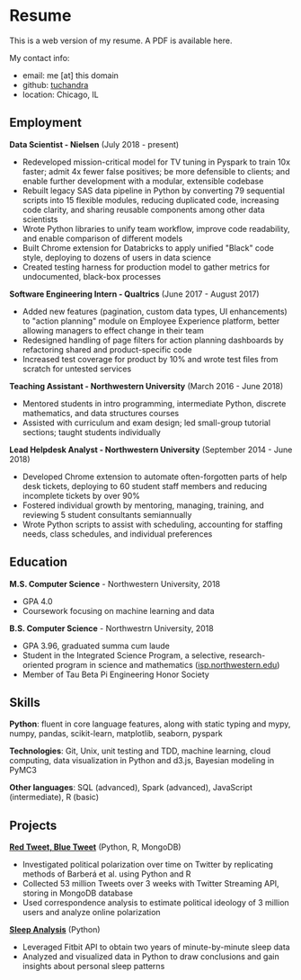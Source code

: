 # Resume
This is a web version of my resume. A PDF is available here.

My contact info:
 * email: me [at] this domain
 * github: [tuchandra](http://github.com/tuchandra/)
 * location: Chicago, IL

## Employment
**Data Scientist - Nielsen** (July 2018 - present)
 * Redeveloped mission-critical model for TV tuning in Pyspark to train 10x faster; admit 4x fewer false positives; be more defensible to clients; and enable further development with a modular, extensible codebase
 * Rebuilt legacy SAS data pipeline in Python by converting 79 sequential scripts into 15 flexible modules, reducing duplicated code, increasing code clarity, and sharing reusable components among other data scientists
 * Wrote Python libraries to unify team workflow, improve code readability, and enable comparison of different models
 * Built Chrome extension for Databricks to apply unified "Black" code style, deploying to dozens of users in data science
 * Created testing harness for production model to gather metrics for undocumented, black-box processes

**Software Engineering Intern - Qualtrics** (June 2017 - August 2017)
 * Added new features (pagination, custom data types, UI enhancements) to "action planning" module on Employee Experience platform, better allowing managers to effect change in their team
 * Redesigned handling of page filters for action planning dashboards by refactoring shared and product-specific code
 * Increased test coverage for product by 10% and wrote test files from scratch for untested services

**Teaching Assistant - Northwestern University** (March 2016 - June 2018)
 * Mentored students in intro programming, intermediate Python, discrete mathematics, and data structures courses
 * Assisted with curriculum and exam design; led small-group tutorial sections; taught students individually

**Lead Helpdesk Analyst - Northwestern University**	(September 2014 - June 2018)
 * Developed Chrome extension to automate often-forgotten parts of help desk tickets, deploying to 60 student staff members and reducing incomplete tickets by over 90%
 * Fostered individual growth by mentoring, managing, training, and reviewing 5 student consultants semiannually
 * Wrote Python scripts to assist with scheduling, accounting for staffing needs, class schedules, and individual preferences

## Education
**M.S. Computer Science** - Northwestern University, 2018
 * GPA 4.0
 * Coursework focusing on machine learning and data

**B.S. Computer Science** - Northwestrn University, 2018
 * GPA 3.96, graduated summa cum laude
 * Student in the Integrated Science Program, a selective, research-oriented program in science and mathematics ([isp.northwestern.edu](https://www.isp.northwestern.edu/))
 * Member of Tau Beta Pi Engineering Honor Society

## Skills
**Python**: fluent in core language features, along with static typing and mypy, numpy, pandas, scikit-learn, matplotlib, seaborn, pyspark

**Technologies**: Git, Unix, unit testing and TDD, machine learning, cloud computing, data visualization in Python and d3.js, Bayesian modeling in PyMC3

**Other languages**: SQL (advanced), Spark (advanced), JavaScript (intermediate), R (basic)

## Projects
**[Red Tweet, Blue Tweet](https://github.com/tuchandra/red-tweet-blue-tweet)** (Python, R, MongoDB)
 * Investigated political polarization over time on Twitter by replicating methods of Barberá et al. using Python and R 
 * Collected 53 million Tweets over 3 weeks with Twitter Streaming API, storing in MongoDB database
 * Used correspondence analysis to estimate political ideology of 3 million users and analyze online polarization

**[Sleep Analysis](https://github.com/tuchandra/sleep-analysis)** (Python)
 * Leveraged Fitbit API to obtain two years of minute-by-minute sleep data
 * Analyzed and visualized data in Python to draw conclusions and gain insights about personal sleep patterns


